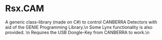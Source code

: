 # Rsx.CAM
A generic class-library (made on C#) to control CANBERRA Detectors with aid of the GENIE Programming Library.\n
Some Lynx functionality is also provided. \n
Requires the USB Dongle-Key from CANBERRA to work.\n
